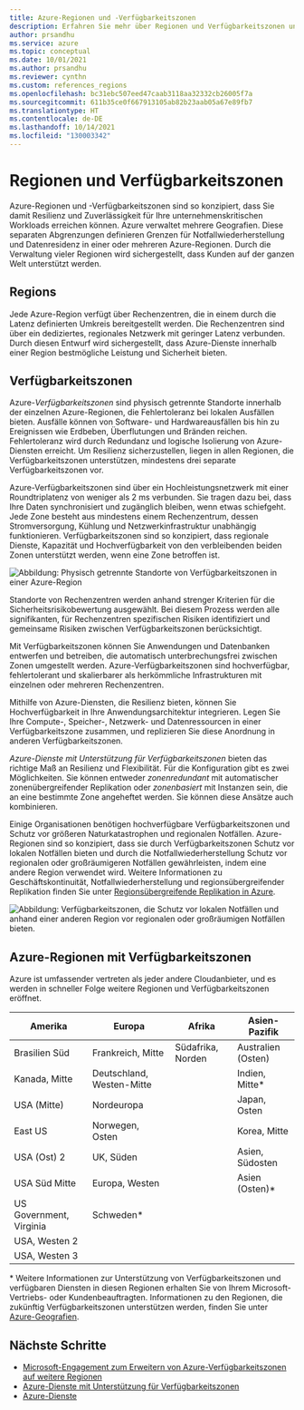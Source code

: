 ```yaml
---
title: Azure-Regionen und -Verfügbarkeitszonen
description: Erfahren Sie mehr über Regionen und Verfügbarkeitszonen und darüber, wie Sie mit deren Hilfe echte Resilienz erzielen können.
author: prsandhu
ms.service: azure
ms.topic: conceptual
ms.date: 10/01/2021
ms.author: prsandhu
ms.reviewer: cynthn
ms.custom: references_regions
ms.openlocfilehash: bc31ebc507eed47caab3118aa32332cb26005f7a
ms.sourcegitcommit: 611b35ce0f667913105ab82b23aab05a67e89fb7
ms.translationtype: HT
ms.contentlocale: de-DE
ms.lasthandoff: 10/14/2021
ms.locfileid: "130003342"
---
```

# <a name="regions-and-availability-zones"></a>Regionen und Verfügbarkeitszonen

Azure-Regionen und -Verfügbarkeitszonen sind so konzipiert, dass Sie damit Resilienz und Zuverlässigkeit für Ihre unternehmenskritischen Workloads erreichen können. Azure verwaltet mehrere Geografien. Diese separaten Abgrenzungen definieren Grenzen für Notfallwiederherstellung und Datenresidenz in einer oder mehreren Azure-Regionen. Durch die Verwaltung vieler Regionen wird sichergestellt, dass Kunden auf der ganzen Welt unterstützt werden. 

## <a name="regions"></a>Regions

Jede Azure-Region verfügt über Rechenzentren, die in einem durch die Latenz definierten Umkreis bereitgestellt werden. Die Rechenzentren sind über ein dediziertes, regionales Netzwerk mit geringer Latenz verbunden. Durch diesen Entwurf wird sichergestellt, dass Azure-Dienste innerhalb einer Region bestmögliche Leistung und Sicherheit bieten.

## <a name="availability-zones"></a>Verfügbarkeitszonen

Azure-*Verfügbarkeitszonen* sind physisch getrennte Standorte innerhalb der einzelnen Azure-Regionen, die Fehlertoleranz bei lokalen Ausfällen bieten. Ausfälle können von Software- und Hardwareausfällen bis hin zu Ereignissen wie Erdbeben, Überflutungen und Bränden reichen. Fehlertoleranz wird durch Redundanz und logische Isolierung von Azure-Diensten erreicht. Um Resilienz sicherzustellen, liegen in allen Regionen, die Verfügbarkeitszonen unterstützen, mindestens drei separate Verfügbarkeitszonen vor. 

Azure-Verfügbarkeitszonen sind über ein Hochleistungsnetzwerk mit einer Roundtriplatenz von weniger als 2 ms verbunden. Sie tragen dazu bei, dass Ihre Daten synchronisiert und zugänglich bleiben, wenn etwas schiefgeht. Jede Zone besteht aus mindestens einem Rechenzentrum, dessen Stromversorgung, Kühlung und Netzwerkinfrastruktur unabhängig funktionieren. Verfügbarkeitszonen sind so konzipiert, dass regionale Dienste, Kapazität und Hochverfügbarkeit von den verbleibenden beiden Zonen unterstützt werden, wenn eine Zone betroffen ist.

![Abbildung: Physisch getrennte Standorte von Verfügbarkeitszonen in einer Azure-Region](media/availability-zones.png)

Standorte von Rechenzentren werden anhand strenger Kriterien für die Sicherheitsrisikobewertung ausgewählt. Bei diesem Prozess werden alle signifikanten, für Rechenzentren spezifischen Risiken identifiziert und gemeinsame Risiken zwischen Verfügbarkeitszonen berücksichtigt.

Mit Verfügbarkeitszonen können Sie Anwendungen und Datenbanken entwerfen und betreiben, die automatisch unterbrechungsfrei zwischen Zonen umgestellt werden. Azure-Verfügbarkeitszonen sind hochverfügbar, fehlertolerant und skalierbarer als herkömmliche Infrastrukturen mit einzelnen oder mehreren Rechenzentren.

Mithilfe von Azure-Diensten, die Resilienz bieten, können Sie Hochverfügbarkeit in Ihre Anwendungsarchitektur integrieren. Legen Sie Ihre Compute-, Speicher-, Netzwerk- und Datenressourcen in einer Verfügbarkeitszone zusammen, und replizieren Sie diese Anordnung in anderen Verfügbarkeitszonen.

*Azure-Dienste mit Unterstützung für Verfügbarkeitszonen* bieten das richtige Maß an Resilienz und Flexibilität. Für die Konfiguration gibt es zwei Möglichkeiten. Sie können entweder *zonenredundant* mit automatischer zonenübergreifender Replikation oder *zonenbasiert* mit Instanzen sein, die an eine bestimmte Zone angeheftet werden. Sie können diese Ansätze auch kombinieren.

Einige Organisationen benötigen hochverfügbare Verfügbarkeitszonen und Schutz vor größeren Naturkatastrophen und regionalen Notfällen. Azure-Regionen sind so konzipiert, dass sie durch Verfügbarkeitszonen Schutz vor lokalen Notfällen bieten und durch die Notfallwiederherstellung Schutz vor regionalen oder großräumigeren Notfällen gewährleisten, indem eine andere Region verwendet wird. Weitere Informationen zu Geschäftskontinuität, Notfallwiederherstellung und regionsübergreifender Replikation finden Sie unter [Regionsübergreifende Replikation in Azure](../best-practices-availability-paired-regions.md).

![Abbildung: Verfügbarkeitszonen, die Schutz vor lokalen Notfällen und anhand einer anderen Region vor regionalen oder großräumigen Notfällen bieten.](media/availability-zones-region-geography.png)

## <a name="azure-regions-with-availability-zones"></a>Azure-Regionen mit Verfügbarkeitszonen
Azure ist umfassender vertreten als jeder andere Cloudanbieter, und es werden in schneller Folge weitere Regionen und Verfügbarkeitszonen eröffnet.

| Amerika | Europa | Afrika | Asien-Pazifik |
|--------------------|----------------------|---------------------|----------------|
| Brasilien Süd | Frankreich, Mitte | Südafrika, Norden | Australien (Osten) |
| Kanada, Mitte | Deutschland, Westen-Mitte | | Indien, Mitte\* |
| USA (Mitte) | Nordeuropa | | Japan, Osten |
| East US | Norwegen, Osten | | Korea, Mitte |
| USA (Ost) 2 | UK, Süden | | Asien, Südosten |
| USA Süd Mitte | Europa, Westen |  | Asien (Osten)* |
| US Government, Virginia | Schweden* | | |
| USA, Westen 2 | | | |
| USA, Westen 3 | | | |

\* Weitere Informationen zur Unterstützung von Verfügbarkeitszonen und verfügbaren Diensten in diesen Regionen erhalten Sie von Ihrem Microsoft-Vertriebs- oder Kundenbeauftragten. Informationen zu den Regionen, die zukünftig Verfügbarkeitszonen unterstützen werden, finden Sie unter [Azure-Geografien](https://azure.microsoft.com/global-infrastructure/geographies/).

## <a name="next-steps"></a>Nächste Schritte

- [Microsoft-Engagement zum Erweitern von Azure-Verfügbarkeitszonen auf weitere Regionen](https://azure.microsoft.com/blog/our-commitment-to-expand-azure-availability-zones-to-more-regions/)
- [Azure-Dienste mit Unterstützung für Verfügbarkeitszonen](az-region.md)
- [Azure-Dienste](region-types-service-categories-azure.md)
